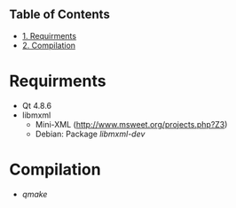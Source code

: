 <div id="table-of-contents">
<h2>Table of Contents</h2>
<div id="text-table-of-contents">
<ul>
<li><a href="#sec-1">1. Requirments</a></li>
<li><a href="#sec-2">2. Compilation</a></li>
</ul>
</div>
</div>

# Requirments<a id="sec-1" name="sec-1"></a>

-   Qt 4.8.6
-   libmxml
    -   Mini-XML (<http://www.msweet.org/projects.php?Z3>)
    -   Debian: Package *libmxml-dev*

# Compilation<a id="sec-2" name="sec-2"></a>

-   *qmake*